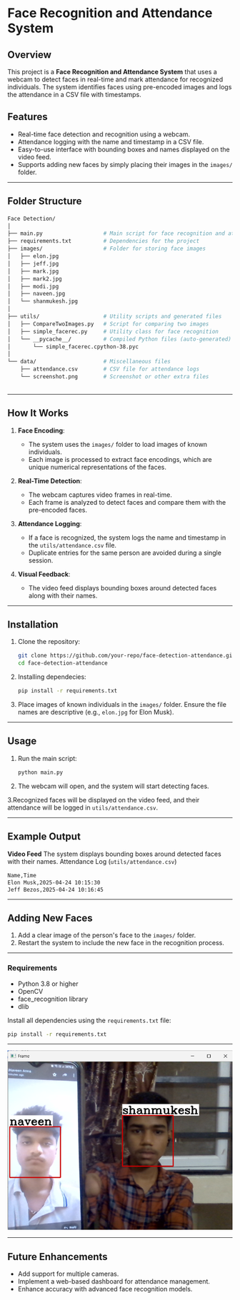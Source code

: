 # Face Recognition and Attendance System

## Overview
This project is a **Face Recognition and Attendance System** that uses a webcam to detect faces in real-time and mark attendance for recognized individuals. The system identifies faces using pre-encoded images and logs the attendance in a CSV file with timestamps.




## Features
- Real-time face detection and recognition using a webcam.
- Attendance logging with the name and timestamp in a CSV file.
- Easy-to-use interface with bounding boxes and names displayed on the video feed.
- Supports adding new faces by simply placing their images in the `images/` folder.

---

## Folder Structure

```bash
Face Detection/
│
├── main.py                   # Main script for face recognition and attendance
├── requirements.txt          # Dependencies for the project
├── images/                   # Folder for storing face images
│   ├── elon.jpg
│   ├── jeff.jpg
│   ├── mark.jpg
│   ├── mark2.jpg
│   ├── modi.jpg
│   ├── naveen.jpg
│   └── shanmukesh.jpg
│
├── utils/                    # Utility scripts and generated files
│   ├── CompareTwoImages.py   # Script for comparing two images
│   ├── simple_facerec.py     # Utility class for face recognition
│   └── __pycache__/          # Compiled Python files (auto-generated)
│       └── simple_facerec.cpython-38.pyc
│
└── data/                     # Miscellaneous files
    ├── attendance.csv        # CSV file for attendance logs
    └── screenshot.png        # Screenshot or other extra files
    
```

---

## How It Works

1. **Face Encoding**:
   - The system uses the `images/` folder to load images of known individuals.
   - Each image is processed to extract face encodings, which are unique numerical representations of the faces.

2. **Real-Time Detection**:
   - The webcam captures video frames in real-time.
   - Each frame is analyzed to detect faces and compare them with the pre-encoded faces.

3. **Attendance Logging**:
   - If a face is recognized, the system logs the name and timestamp in the `utils/attendance.csv` file.
   - Duplicate entries for the same person are avoided during a single session.

4. **Visual Feedback**:
   - The video feed displays bounding boxes around detected faces along with their names.

---

## Installation

1. Clone the repository:
   ```bash
   git clone https://github.com/your-repo/face-detection-attendance.git
   cd face-detection-attendance
   ```

2. Installing dependecies:
    ```bash
    pip install -r requirements.txt
    ```

3. Place images of known individuals in the `images/` folder. Ensure the file names are descriptive (e.g., `elon.jpg` for Elon Musk).

---

## Usage
1. Run the main script:
    ```bash
    python main.py
    ```
2. The webcam will open, and the system will start detecting faces.

3.Recognized faces will be displayed on the video feed, and their attendance will be logged in `utils/attendance.csv`.

---

## Example Output
**Video Feed**
The system displays bounding boxes around detected faces with their names.
    Attendance Log (`utils/attendance.csv`)

    Name,Time
    Elon Musk,2025-04-24 10:15:30
    Jeff Bezos,2025-04-24 10:16:45
    

---

## Adding New Faces
1. Add a clear image of the person's face to the `images/` folder.
2. Restart the system to include the new face in the recognition process.

---

### Requirements
* Python 3.8 or higher
* OpenCV
* face_recognition library
* dlib

Install all dependencies using the `requirements.txt` file:
```bash
pip install -r requirements.txt
```

---

![image](data/screenshot.png)

---

## Future Enhancements
* Add support for multiple cameras.
* Implement a web-based dashboard for attendance management.
* Enhance accuracy with advanced face recognition models.

